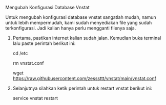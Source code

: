 Mengubah Konfigurasi Database Vnstat

Untuk mengubah konfigurasi database vnstat sangatlah mudah, namun untuk lebih mempermudah, kami sudah menyediakan file yang sudah terkonfigurasi. Jadi kalian hanya perlu mengganti filenya saja.

1. Pertama, pastikan internet kalian sudah jalan. Kemudian buka terminal lalu paste perintah berikut ini:

   cd /etc

   rm vnstat.conf

   wget https://raw.githubusercontent.com/zesssttt/vnstat/main/vnstat.conf

3. Selanjutnya silahkan ketik perintah untuk restart vnstat berikut ini:

   service vnstat restart
